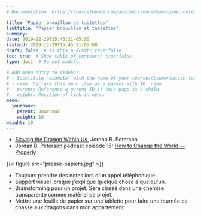 ```yaml
---
# Documentation: https://sourcethemes.com/academic/docs/managing-content/

title: "Papier brouillon et tablettes"
linktitle: "Papier brouillon et tablettes"
summary:
date: 2019-12-29T15:45:21-05:00
lastmod: 2019-12-29T15:45:21-05:00
draft: false  # Is this a draft? true/false
toc: true  # Show table of contents? true/false
type: docs  # Do not modify.

# Add menu entry to sidebar.
# - Substitute `example` with the name of your course/documentation folder.
# - name: Declare this menu item as a parent with ID `name`.
# - parent: Reference a parent ID if this page is a child.
# - weight: Position of link in menu.
menu:
  journaux:
    parent: Journaux
    weight: 10
weight: 10
---
```


* [Slaying the Dragon Within Us](https://youtu.be/REjUkEj1O_0), Jordan B. Peterson.
* Jordan B. Peterson podcast episode 15: [How to Change the World — Properly](https://www.jordanbpeterson.com/podcast/episode-15/)

{{< figure src="presse-papiers.jpg" >}}

* Toujours prendre des notes lors d'un appel téléphonique.
* Support visuel lorsque j'explique quelque chose à quelqu'un.
* Brainstorming pour un projet. Sera classé dans une chemise transparente comme matériel de projet.
* Mettre une feuille de papier sur une tablette pour faire une tournée de chasse aux dragons dans mon appartement.
